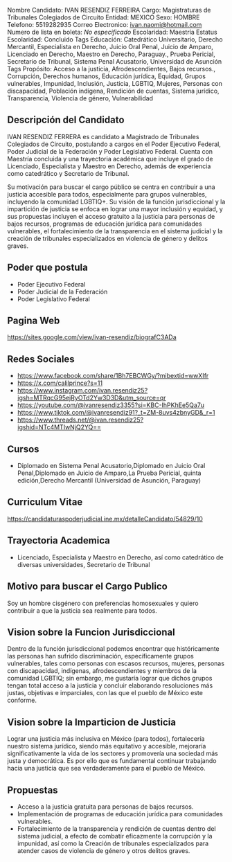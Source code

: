Nombre Candidato: IVAN RESENDIZ FERREIRA
Cargo: Magistraturas de Tribunales Colegiados de Circuito
Entidad: MEXICO
Sexo: HOMBRE
Telefono: 5519282935
Correo Electronico: ivan.naomi@hotmail.com
Numero de lista en boleta: *No especificado*
Escolaridad: Maestría
Estatus Escolaridad: Concluido
Tags Educación: Catedrático Universitario, Derecho Mercantil, Especialista en Derecho, Juicio Oral Penal, Juicio de Amparo, Licenciado en Derecho, Maestro en Derecho, Paraguay., Prueba Pericial, Secretario de Tribunal, Sistema Penal Acusatorio, Universidad de Asunción
Tags Propósito: Acceso a la justicia, Afrodescendientes, Bajos recursos., Corrupción, Derechos humanos, Educación jurídica, Equidad, Grupos vulnerables, Impunidad, Inclusión, Justicia, LGBTIQ, Mujeres, Personas con discapacidad, Población indígena, Rendición de cuentas, Sistema jurídico, Transparencia, Violencia de género, Vulnerabilidad


## Descripción del Candidato 

IVAN RESENDIZ FERRERA es candidato a Magistrado de Tribunales Colegiados de Circuito, postulando a cargos en el Poder Ejecutivo Federal, Poder Judicial de la Federación y Poder Legislativo Federal. Cuenta con Maestría concluida y una trayectoria académica que incluye el grado de Licenciado, Especialista y Maestro en Derecho, además de experiencia como catedrático y Secretario de Tribunal. 

Su motivación para buscar el cargo público se centra en contribuir a una justicia accesible para todos, especialmente para grupos vulnerables, incluyendo la comunidad LGBTIQ+. Su visión de la función jurisdiccional y la impartición de justicia se enfoca en lograr una mayor inclusión y equidad, y sus propuestas incluyen el acceso gratuito a la justicia para personas de bajos recursos, programas de educación jurídica para comunidades vulnerables, el fortalecimiento de la transparencia en el sistema judicial y la creación de tribunales especializados en violencia de género y delitos graves.


## Poder que postula

- Poder Ejecutivo Federal
- Poder Judicial de la Federación
- Poder Legislativo Federal


## Pagina Web

https://sites.google.com/view/ivan-resendiz/biografC3ADa


## Redes Sociales

- https://www.facebook.com/share/1Bh7EBCWGy/?mibextid=wwXIfr
- https://x.com/calilprince?s=11
- https://www.instagram.com/ivan.resendiz25?igsh=MTRqcG95ejRyOTd2Yw3D3D&utm_source=qr
- https://youtube.com/@ivanresendiz3355?si=KBC-IhPKhEe5Qa7u
- https://www.tiktok.com/@ivanresendiz91?_t=ZM-8uvs4zbnyGD&_r=1
- https://www.threads.net/@ivan.resendiz25?igshid=NTc4MTIwNjQ2YQ==


## Cursos

- Diplomado en Sistema Penal Acusatorio,Diplomado en Juicio Oral Penal,Diplomado en Juicio de Amparo,La Prueba Pericial, quinta edición,Derecho Mercantil (Universidad de Asunción, Paraguay)


## Curriculum Vitae

https://candidaturaspoderjudicial.ine.mx/detalleCandidato/54829/10


## Trayectoria Academica

- Licenciado, Especialista y Maestro en Derecho, así como catedrático de diversas universidades, Secretario de Tribunal


## Motivo para buscar el Cargo Publico

Soy un hombre cisgénero con preferencias homosexuales y quiero contribuir a que la justicia sea realmente para todos.


## Vision sobre la Funcion Jurisdiccional

Dentro de la función jurisdiccional podemos encontrar que históricamente las personas han sufrido discriminación, específicamente grupos vulnerables, tales como personas con escasos recursos, mujeres, personas con discapacidad, indígenas, afrodescendientes y miembros de la comunidad LGBTIQ; sin embargo, me gustaría lograr que dichos grupos tengan total acceso a la justicia y concluir elaborando resoluciones más justas, objetivas e imparciales, con las que el pueblo de México este conforme.


## Vision sobre la Imparticion de Justicia

Lograr una justicia más inclusiva en México (para todos), fortalecería nuestro sistema jurídico, siendo más equitativo y accesible, mejoraría significativamente la vida de los sectores y promovería una sociedad más justa y democrática. Es por ello que es fundamental continuar trabajando hacia una justicia que sea verdaderamente para el pueblo de México.


## Propuestas

- Acceso a la justicia gratuita para personas de bajos recursos.
- Implementación de programas de educación jurídica para comunidades vulnerables.
- Fortalecimiento de la transparencia y rendición de cuentas dentro del sistema judicial, a efecto de combatir eficazmente la corrupción y la impunidad, así como la Creación de tribunales especializados para atender casos de violencia de género y otros delitos graves.


